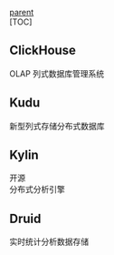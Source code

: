 [parent](README.md)  
[TOC]  
## ClickHouse
OLAP 列式数据库管理系统  


## Kudu
新型列式存储分布式数据库  


## Kylin
开源  
分布式分析引擎  


## Druid
实时统计分析数据存储  
